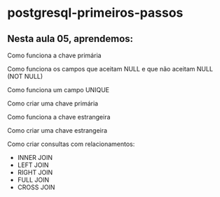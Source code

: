 # postgresql-primeiros-passos

## Nesta aula 05, aprendemos:

Como funciona a chave primária

Como funciona os campos que aceitam NULL e que não aceitam NULL (NOT NULL)

Como funciona um campo UNIQUE

Como criar uma chave primária

Como funciona a chave estrangeira

Como criar uma chave estrangeira

Como criar consultas com relacionamentos:
- INNER JOIN
- LEFT JOIN
- RIGHT JOIN
- FULL JOIN
- CROSS JOIN
